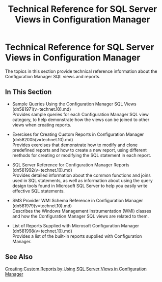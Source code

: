﻿---
title: Technical Reference for SQL Server Views in Configuration Manager
TOCTitle: Technical Reference for SQL Server Views in Configuration Manager
ms:assetid: 91509212-3ad2-459c-94fc-1b30e2cb929e
ms:mtpsurl: https://technet.microsoft.com/en-us/library/Dn581974(v=TechNet.10)
ms:contentKeyID: 60772039
ms.date: 04/15/2019
mtps_version: v=TechNet.10
---

<div data-xmlns="http://www.w3.org/1999/xhtml">

<div class="topic">

<div>

# Technical Reference for SQL Server Views in Configuration Manager

</div>

<div id="mainSection">

<div id="mainBody">

<div class="introduction">

The topics in this section provide technical reference information about the Configuration Manager SQL views and reports.

</div>

<div>

## In This Section

<div class="section">

  - Sample Queries Using the Configuration Manager SQL Views (dn581971\(v=technet.10\).md)  
    Provides sample queries for each Configuration Manager SQL view category, to help demonstrate how the views can be joined to other views when creating reports.

  - Exercises for Creating Custom Reports in Configuration Manager (dn582005\(v=technet.10\).md)  
    Provides exercises that demonstrate how to modify and clone predefined reports and how to create a new report, using different methods for creating or modifying the SQL statement in each report.

  - SQL Server Reference for Configuration Manager Reports (dn581992\(v=technet.10\).md)  
    Provides detailed information about the common functions and joins used in SQL statements, as well as information about using the query design tools found in Microsoft SQL Server to help you easily write effective SQL statements.

  - SMS Provider WMI Schema Reference in Configuration Manager (dn581979\(v=technet.10\).md)  
    Describes the Windows Management Instrumentation (WMI) classes and how the Configuration Manager SQL views are related to them.

  - List of Reports Supplied with Microsoft Configuration Manager (dn581998\(v=technet.10\).md)  
    Provides a list of the built-in reports supplied with Configuration Manager.

</div>

</div>

<div>

## See Also

[Creating Custom Reports by Using SQL Server Views in Configuration Manager](creating-custom-reports-using-sql-server-views.md)  

</div>

</div>

</div>

</div>

</div>


